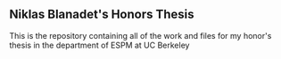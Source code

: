 ## Niklas Blanadet's Honors Thesis

This is the repository containing all of the work and files for my honor's thesis in the department of ESPM at UC Berkeley